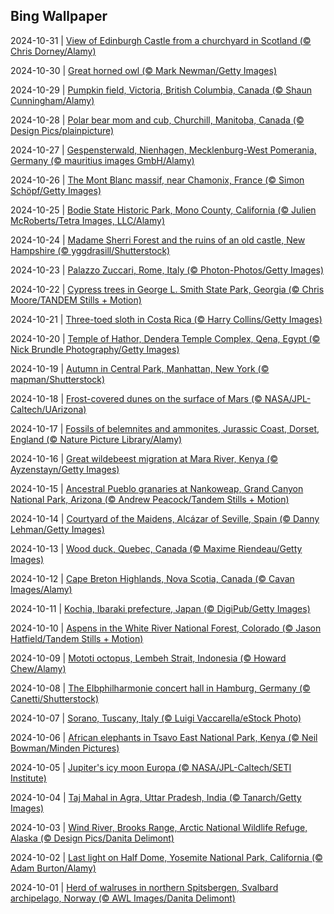 ## Bing Wallpaper
2024-10-31 | [View of Edinburgh Castle from a churchyard in Scotland (© Chris Dorney/Alamy)](./wallpaper/2024-10-31.jpg) 

2024-10-30 | [Great horned owl (© Mark Newman/Getty Images)](./wallpaper/2024-10-30.jpg) 

2024-10-29 | [Pumpkin field, Victoria, British Columbia, Canada (© Shaun Cunningham/Alamy)](./wallpaper/2024-10-29.jpg) 

2024-10-28 | [Polar bear mom and cub, Churchill, Manitoba, Canada (© Design Pics/plainpicture)](./wallpaper/2024-10-28.jpg) 

2024-10-27 | [Gespensterwald, Nienhagen, Mecklenburg-West Pomerania, Germany (© mauritius images GmbH/Alamy)](./wallpaper/2024-10-27.jpg) 

2024-10-26 | [The Mont Blanc massif, near Chamonix, France (© Simon Schöpf/Getty Images)](./wallpaper/2024-10-26.jpg) 

2024-10-25 | [Bodie State Historic Park, Mono County, California (© Julien McRoberts/Tetra Images, LLC/Alamy)](./wallpaper/2024-10-25.jpg) 

2024-10-24 | [Madame Sherri Forest and the ruins of an old castle, New Hampshire (© yggdrasill/Shutterstock)](./wallpaper/2024-10-24.jpg) 

2024-10-23 | [Palazzo Zuccari, Rome, Italy (© Photon-Photos/Getty Images)](./wallpaper/2024-10-23.jpg) 

2024-10-22 | [Cypress trees in George L. Smith State Park, Georgia (© Chris Moore/TANDEM Stills + Motion)](./wallpaper/2024-10-22.jpg) 

2024-10-21 | [Three-toed sloth in Costa Rica (© Harry Collins/Getty Images)](./wallpaper/2024-10-21.jpg) 

2024-10-20 | [Temple of Hathor, Dendera Temple Complex, Qena, Egypt (© Nick Brundle Photography/Getty Images)](./wallpaper/2024-10-20.jpg) 

2024-10-19 | [Autumn in Central Park, Manhattan, New York (© mapman/Shutterstock)](./wallpaper/2024-10-19.jpg) 

2024-10-18 | [Frost-covered dunes on the surface of Mars (© NASA/JPL-Caltech/UArizona)](./wallpaper/2024-10-18.jpg) 

2024-10-17 | [Fossils of belemnites and ammonites, Jurassic Coast, Dorset, England (© Nature Picture Library/Alamy)](./wallpaper/2024-10-17.jpg) 

2024-10-16 | [Great wildebeest migration at Mara River, Kenya (© Ayzenstayn/Getty Images)](./wallpaper/2024-10-16.jpg) 

2024-10-15 | [Ancestral Pueblo granaries at Nankoweap, Grand Canyon National Park, Arizona (© Andrew Peacock/Tandem Stills + Motion)](./wallpaper/2024-10-15.jpg) 

2024-10-14 | [Courtyard of the Maidens, Alcázar of Seville, Spain (© Danny Lehman/Getty Images)](./wallpaper/2024-10-14.jpg) 

2024-10-13 | [Wood duck, Quebec, Canada (© Maxime Riendeau/Getty Images)](./wallpaper/2024-10-13.jpg) 

2024-10-12 | [Cape Breton Highlands, Nova Scotia, Canada (© Cavan Images/Alamy)](./wallpaper/2024-10-12.jpg) 

2024-10-11 | [Kochia, Ibaraki prefecture, Japan (© DigiPub/Getty Images)](./wallpaper/2024-10-11.jpg) 

2024-10-10 | [Aspens in the White River National Forest, Colorado (© Jason Hatfield/Tandem Stills + Motion)](./wallpaper/2024-10-10.jpg) 

2024-10-09 | [Mototi octopus, Lembeh Strait, Indonesia (© Howard Chew/Alamy)](./wallpaper/2024-10-09.jpg) 

2024-10-08 | [The Elbphilharmonie concert hall in Hamburg, Germany (© Canetti/Shutterstock)](./wallpaper/2024-10-08.jpg) 

2024-10-07 | [Sorano, Tuscany, Italy (© Luigi Vaccarella/eStock Photo)](./wallpaper/2024-10-07.jpg) 

2024-10-06 | [African elephants in Tsavo East National Park, Kenya (© Neil Bowman/Minden Pictures)](./wallpaper/2024-10-06.jpg) 

2024-10-05 | [Jupiter's icy moon Europa (© NASA/JPL-Caltech/SETI Institute)](./wallpaper/2024-10-05.jpg) 

2024-10-04 | [Taj Mahal in Agra, Uttar Pradesh, India (© Tanarch/Getty Images)](./wallpaper/2024-10-04.jpg) 

2024-10-03 | [Wind River, Brooks Range, Arctic National Wildlife Refuge, Alaska (© Design Pics/Danita Delimont)](./wallpaper/2024-10-03.jpg) 

2024-10-02 | [Last light on Half Dome, Yosemite National Park, California (© Adam Burton/Alamy)](./wallpaper/2024-10-02.jpg) 

2024-10-01 | [Herd of walruses in northern Spitsbergen, Svalbard archipelago, Norway (© AWL Images/Danita Delimont)](./wallpaper/2024-10-01.jpg) 

